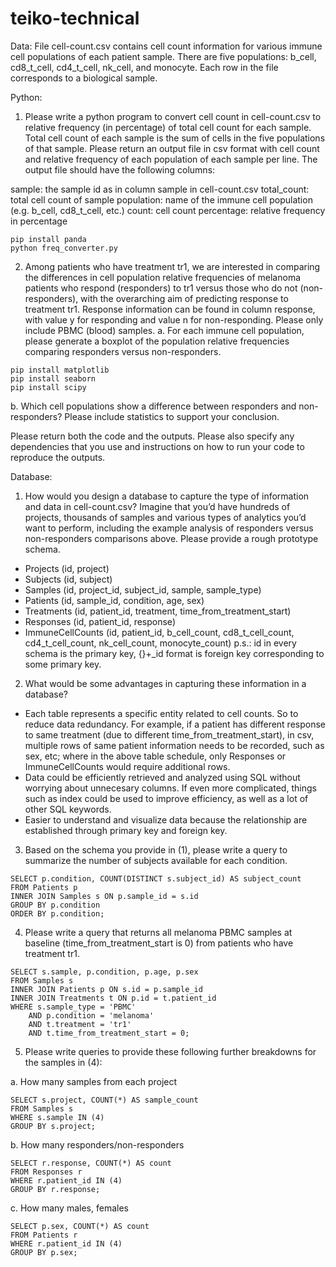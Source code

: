 # teiko-technical
Data:
File cell-count.csv contains cell count information for various immune cell populations of each patient sample. There are five populations: b_cell, cd8_t_cell, cd4_t_cell, nk_cell, and monocyte. Each row in the file corresponds to a biological sample.

Python:
1. Please write a python program to convert cell count in cell-count.csv to relative frequency (in percentage) of total cell count for each sample. Total cell count of each sample is the sum of cells in the five populations of that sample. Please return an output file in csv format with cell count and relative frequency of each population of each sample per line. The output file should have the following columns:

sample: the sample id as in column sample in cell-count.csv
total_count: total cell count of sample
population: name of the immune cell population (e.g. b_cell, cd8_t_cell, etc.)
count: cell count
percentage: relative frequency in percentage

```
pip install panda
python freq_converter.py
```

2. Among patients who have treatment tr1, we are interested in comparing the differences in cell population relative frequencies of melanoma patients who respond (responders) to tr1 versus those who do not (non-responders), with the overarching aim of predicting response to treatment tr1. Response information can be found in column response, with value y for responding and value n for non-responding. Please only include PBMC (blood) samples. 
a. For each immune cell population, please generate a boxplot of the population relative frequencies comparing responders versus non-responders.

```
pip install matplotlib
pip install seaborn
pip install scipy
```

b. Which cell populations show a difference between responders and non-responders? Please include statistics to support your conclusion.

Please return both the code and the outputs. Please also specify any dependencies that you use and instructions on how to run your code to reproduce the outputs.

Database:
1. How would you design a database to capture the type of information and data in cell-count.csv? Imagine that you’d have hundreds of projects, thousands of samples and various types of analytics you’d want to perform, including the example analysis of responders versus non-responders comparisons above. Please provide a rough prototype schema.
- Projects (id, project)
- Subjects (id, subject)
- Samples (id, project_id, subject_id, sample, sample_type)
- Patients (id, sample_id, condition, age, sex)
- Treatments (id, patient_id, treatment, time_from_treatment_start)
- Responses (id, patient_id, response)
- ImmuneCellCounts (id, patient_id, b_cell_count, cd8_t_cell_count, cd4_t_cell_count, nk_cell_count, monocyte_count)
p.s.: id in every schema is the primary key, {}+_id format is foreign key corresponding to some primary key.

2. What would be some advantages in capturing these information in a database?
- Each table represents a specific entity related to cell counts. So to reduce data redundancy. For example, if a patient has different response to same treatment (due to different time_from_treatment_start), in csv, multiple rows of same patient information needs to be recorded, such as sex, etc; where in the above table schedule, only Responses or ImmuneCellCounts would require additional rows. 
- Data could be efficiently retrieved and analyzed using SQL without worrying about unnecesary columns. If even more complicated, things such as index could be used to improve efficiency, as well as a lot of other SQL keywords. 
- Easier to understand and visualize data because the relationship are established through primary key and foreign key. 

3. Based on the schema you provide in (1), please write a query to summarize the number of subjects available for each condition.
```
SELECT p.condition, COUNT(DISTINCT s.subject_id) AS subject_count
FROM Patients p
INNER JOIN Samples s ON p.sample_id = s.id
GROUP BY p.condition
ORDER BY p.condition;
```
4. Please write a query that returns all melanoma PBMC samples at baseline (time_from_treatment_start is 0) from patients who have treatment tr1.
```
SELECT s.sample, p.condition, p.age, p.sex
FROM Samples s
INNER JOIN Patients p ON s.id = p.sample_id
INNER JOIN Treatments t ON p.id = t.patient_id
WHERE s.sample_type = 'PBMC'
    AND p.condition = 'melanoma'
    AND t.treatment = 'tr1'
    AND t.time_from_treatment_start = 0;
```
5. Please write queries to provide these following further breakdowns for the samples in (4): 

a. How many samples from each project 
```
SELECT s.project, COUNT(*) AS sample_count
FROM Samples s
WHERE s.sample IN (4)
GROUP BY s.project;
```
b. How many responders/non-responders
```
SELECT r.response, COUNT(*) AS count
FROM Responses r
WHERE r.patient_id IN (4)
GROUP BY r.response;
```
c. How many males, females
```
SELECT p.sex, COUNT(*) AS count
FROM Patients r
WHERE r.patient_id IN (4)
GROUP BY p.sex;
```
